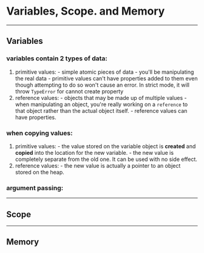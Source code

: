 # Variables, Scope. and Memory

***

## Variables

### variables contain 2 types of data:
  1. primitive values:
    - simple atomic pieces of data
    - you'll be manipulating the real data
    - primitive values can't have properties added to them even though attempting to do so won't cause an error. In strict mode, it will throw `TypeError` for cannot create property
  2. reference values:
    - objects that may be made up of multiple values
    - when manipulating an object, you're really working on a `reference` to that object rather than the actual object itself.
    - reference values can have properties.

### when copying values:
  1. primitive values:
    - the value stored on the variable object is **created** and **copied** into the location for the new variable.
    - the new value is completely separate from the old one. It can be used with no side effect.
  2. reference values:
    - the new value is actually a pointer to an object stored on the heap.

### argument passing:

***

## Scope

***

## Memory
